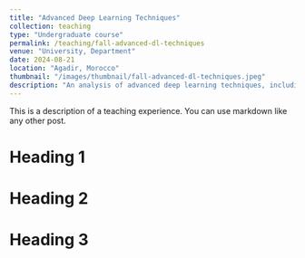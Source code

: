 ```yaml
---
title: "Advanced Deep Learning Techniques"
collection: teaching
type: "Undergraduate course"
permalink: /teaching/fall-advanced-dl-techniques
venue: "University, Department"
date: 2024-08-21
location: "Agadir, Morocco"
thumbnail: "/images/thumbnail/fall-advanced-dl-techniques.jpeg"
description: "An analysis of advanced deep learning techniques, including recurrent neural networks (RNNs), generative adversarial networks (GANs), and transformers."
---
```


This is a description of a teaching experience. You can use markdown like any other post.

Heading 1
======

Heading 2
======

Heading 3
======